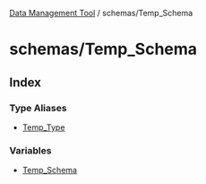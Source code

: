 [Data Management Tool](../../index.md) / schemas/Temp\_Schema

# schemas/Temp\_Schema

## Index

### Type Aliases

- [Temp\_Type](type-aliases/Temp_Type.md)

### Variables

- [Temp\_Schema](variables/Temp_Schema.md)

